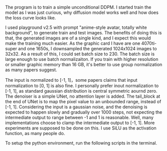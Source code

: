 The program is to train a simple unconditional DDPM. I started train the model as I was just curious, why diffusion model works well and how does the loss curve looks like.

I used playground v2.5 with prompt "anime-style avatar, totally white background", to generate train and test images. The benefits of doing this is that, the generated images are of a single kind, and I expect this would make the training much easier. As the graphic card I have are one 4070ti-super and one 1650s, I downsampled the generated 1024x1024 images to 32x32. As a result of this, I could set batch size to 230. The batch size is large enough to use batch normalizaiton. If you train with higher resolution or smaller graphic memory than 16 GB, it's better to use group normalization as many papers suggest.

The input is normalized to [-1, 1]，some papers claims that input normalization to [0, 1] is also fine. I personally prefer inout normalization to [-1, 1], as standard gaussian distribution is central symmetric aournd zero. The denoiser is a simple UNet, no attention layer is added. The tail_block at the end of UNet is to map the pixel value to an unbounded range, instead of [-1, 1]. Considering the input is a gaussian noise, and the denoising is expected to happen slowly and gradually over 1000 steps, not expecting the intermediate output to range between -1 and 1 is reasonable. Well, many implementations choose to clamp the intermediate output to [-1, 1]. More experiments are supposed to be done on this. I use SiLU as the activation function, as many people do.

To setup the python environment, run the following scripts in the terminal.

